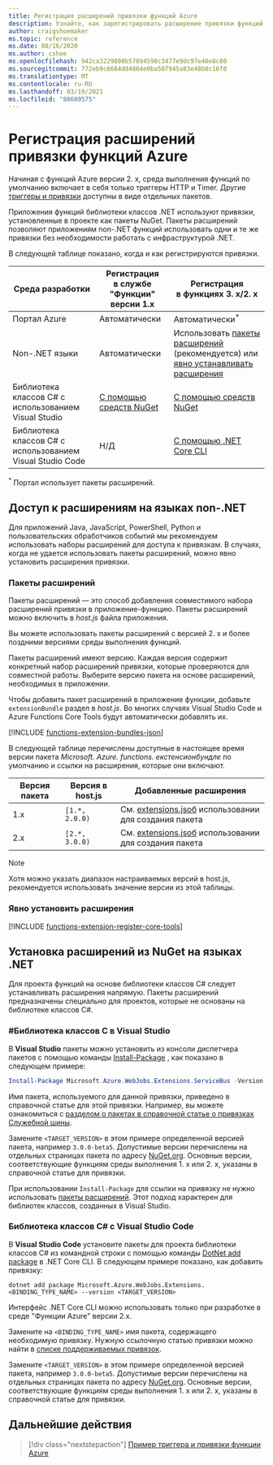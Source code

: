 ```yaml
---
title: Регистрация расширений привязки функций Azure
description: Узнайте, как зарегистрировать расширение привязки функций Azure на основе вашей среды.
author: craigshoemaker
ms.topic: reference
ms.date: 08/16/2020
ms.author: cshoe
ms.openlocfilehash: 942ca3229808b57894598c3477e9dc97e40e8c80
ms.sourcegitcommit: 772eb9c6684dd4864e0ba507945a83e48b8c16f0
ms.translationtype: MT
ms.contentlocale: ru-RU
ms.lasthandoff: 03/19/2021
ms.locfileid: "88689575"
---
```

# <a name="register-azure-functions-binding-extensions"></a>Регистрация расширений привязки функций Azure

Начиная с функций Azure версии 2. x, среда выполнения функций по умолчанию включает в себя только триггеры HTTP и Timer. Другие [триггеры и привязки](./functions-triggers-bindings.md) доступны в виде отдельных пакетов.

Приложения функций библиотеки классов .NET используют привязки, установленные в проекте как пакеты NuGet. Пакеты расширений позволяют приложениям non-.NET функций использовать одни и те же привязки без необходимости работать с инфраструктурой .NET.

В следующей таблице показано, когда и как регистрируются привязки.

| Среда разработки |Регистрация<br/> в службе "Функции" версии 1.x  |Регистрация<br/> в функциях 3. x/2. x  |
|-------------------------|------------------------------------|------------------------------------|
|Портал Azure|Автоматически|Автоматически<sup>*</sup>|
|Non-.NET языки|Автоматически|Использовать [пакеты расширений](#extension-bundles) (рекомендуется) или [явно устанавливать расширения](#explicitly-install-extensions)|
|Библиотека классов C# с использованием Visual Studio|[С помощью средств NuGet](#vs)|[С помощью средств NuGet](#vs)|
|Библиотека классов C# с использованием Visual Studio Code|Н/Д|[С помощью .NET Core CLI](#vs-code)|

<sup>*</sup> Портал использует пакеты расширений.

## <a name="access-extensions-in-non-net-languages"></a>Доступ к расширениям на языках non-.NET

Для приложений Java, JavaScript, PowerShell, Python и пользовательских обработчиков событий мы рекомендуем использовать наборы расширений для доступа к привязкам. В случаях, когда не удается использовать пакеты расширений, можно явно установить расширения привязки.

### <a name="extension-bundles"></a><a name="extension-bundles"></a>Пакеты расширений

Пакеты расширений — это способ добавления совместимого набора расширений привязки в приложение-функцию. Пакеты расширений можно включить в *host.js* файла приложения.

Вы можете использовать пакеты расширений с версией 2. x и более поздними версиями среды выполнения функций.

Пакеты расширений имеют версию. Каждая версия содержит конкретный набор расширений привязки, которые проверяются для совместной работы. Выберите версию пакета на основе расширений, необходимых в приложении.

Чтобы добавить пакет расширений в приложение функции, добавьте `extensionBundle` раздел в *host.js*. Во многих случаях Visual Studio Code и Azure Functions Core Tools будут автоматически добавлять их.

[!INCLUDE [functions-extension-bundles-json](../../includes/functions-extension-bundles-json.md)]

В следующей таблице перечислены доступные в настоящее время версии пакета *Microsoft. Azure. functions. екстенсионбундле* по умолчанию и ссылки на расширения, которые они включают.

| Версия пакета | Версия в host.js | Добавленные расширения |
| --- | --- | --- |
| 1.x | `[1.*, 2.0.0)` | См. [extensions.jsоб](https://github.com/Azure/azure-functions-extension-bundles/blob/v1.x/src/Microsoft.Azure.Functions.ExtensionBundle/extensions.json) использовании для создания пакета |
| 2.x | `[2.*, 3.0.0)` | См. [extensions.jsоб](https://github.com/Azure/azure-functions-extension-bundles/blob/v2.x/src/Microsoft.Azure.Functions.ExtensionBundle/extensions.json) использовании для создания пакета |

> [!NOTE]
> Хотя можно указать диапазон настраиваемых версий в host.js, рекомендуется использовать значение версии из этой таблицы.

### <a name="explicitly-install-extensions"></a><a name="explicitly-install-extensions"></a>Явно установить расширения

[!INCLUDE [functions-extension-register-core-tools](../../includes/functions-extension-register-core-tools.md)]

## <a name="install-extensions-from-nuget-in-net-languages"></a><a name="local-csharp"></a>Установка расширений из NuGet на языках .NET

Для проекта функций на основе библиотеки классов C# следует устанавливать расширения напрямую. Пакеты расширений предназначены специально для проектов, которые не основаны на библиотеке классов C#.

### <a name="c-class-library-with-visual-studio"></a><a name="vs"></a>\#Библиотека классов C в Visual Studio

В **Visual Studio** пакеты можно установить из консоли диспетчера пакетов с помощью команды [Install-Package](/nuget/tools/ps-ref-install-package) , как показано в следующем примере:

```powershell
Install-Package Microsoft.Azure.WebJobs.Extensions.ServiceBus -Version <TARGET_VERSION>
```

Имя пакета, используемого для данной привязки, приведено в справочной статье для этой привязки. Например, вы можете ознакомиться с [разделом о пакетах в справочной статье о привязках Служебной шины](functions-bindings-service-bus.md#functions-1x).

Замените `<TARGET_VERSION>` в этом примере определенной версией пакета, например `3.0.0-beta5`. Допустимые версии перечислены на отдельных страницах пакета по адресу [NuGet.org](https://nuget.org). Основные версии, соответствующие функциям среды выполнения 1. x или 2. x, указаны в справочной статье для привязки.

При использовании `Install-Package` для ссылки на привязку не нужно использовать [пакеты расширений](#extension-bundles). Этот подход характерен для библиотек классов, созданных в Visual Studio.

### <a name="c-class-library-with-visual-studio-code"></a><a name="vs-code"></a> Библиотека классов C# с Visual Studio Code

В **Visual Studio Code** установите пакеты для проекта библиотеки классов C# из командной строки с помощью команды [DotNet add package](/dotnet/core/tools/dotnet-add-package) в .NET Core CLI. В следующем примере показано, как добавить привязку:

```terminal
dotnet add package Microsoft.Azure.WebJobs.Extensions.<BINDING_TYPE_NAME> --version <TARGET_VERSION>
```

Интерфейс .NET Core CLI можно использовать только при разработке в среде "Функции Azure" версии 2.х.

Замените на `<BINDING_TYPE_NAME>` имя пакета, содержащего необходимую привязку. Нужную ссылочную статью привязки можно найти в [списке поддерживаемых привязок](./functions-triggers-bindings.md#supported-bindings).

Замените `<TARGET_VERSION>` в этом примере определенной версией пакета, например `3.0.0-beta5`. Допустимые версии перечислены на отдельных страницах пакета по адресу [NuGet.org](https://nuget.org). Основные версии, соответствующие функциям среды выполнения 1. x или 2. x, указаны в справочной статье для привязки.

## <a name="next-steps"></a>Дальнейшие действия
> [!div class="nextstepaction"]
> [Пример триггера и привязки функции Azure](./functions-bindings-example.md)
